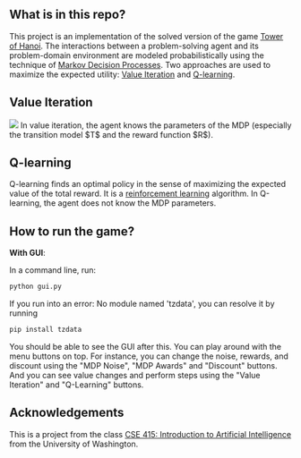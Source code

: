 ## What is in this repo?
This project is an implementation of the solved version of the game [Tower of Hanoi](https://en.wikipedia.org/wiki/Tower_of_Hanoi). The interactions between a problem-solving agent and its problem-domain environment are modeled probabilistically using the technique of [Markov Decision Processes](https://en.wikipedia.org/wiki/Markov_decision_process). Two approaches are used to maximize the expected utility: [Value Iteration](https://en.wikipedia.org/wiki/Markov_decision_process#Value_iteration) and [Q-learning](https://en.wikipedia.org/wiki/Q-learning).


## Value Iteration
<img src="https://latex.codecogs.com/svg.image?\large&space;\bg{white}&space;V_{i&plus;1}(s)=\max_{a}\sum&space;_{s'}T_{a}(s,s')[R_{a}(s,s')&plus;\gamma&space;V_{i}(s')]"/>
In value iteration, the agent knows the parameters of the MDP (especially the transition model $T$ and the reward function $R$).

## Q-learning
Q-learning finds an optimal policy in the sense of maximizing the expected value of the total reward. It is a [reinforcement learning](https://en.wikipedia.org/wiki/Reinforcement_learning) algorithm. In Q-learning, the agent does not know the MDP parameters. 

## How to run the game?

**With GUI**:

In a command line, run: 
```bash
python gui.py
```
If you run into an error: No module named 'tzdata', you can resolve it by running
```bash
pip install tzdata
```
You should be able to see the GUI after this. You can play around with the menu buttons on top. For instance, you can change the noise, rewards, and discount using the "MDP Noise", "MDP Awards" and "Discount" buttons. And you can see value changes and perform steps using the "Value Iteration" and "Q-Learning" buttons.

## Acknowledgements
This is a project from the class [CSE 415: Introduction to Artificial Intelligence](https://courses.cs.washington.edu/courses/cse415/23wi/) from the University of Washington.
